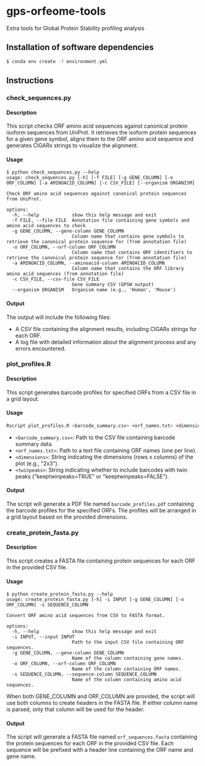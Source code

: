 # gps-orfeome-tools
Extra tools for Global Protein Stability profiling analysis

## Installation of software dependencies

```bash
$ conda env create -f environment.yml
```

## Instructions

### check_sequences.py

#### Description

This script checks ORF amino acid sequences against canonical protein isoform sequences from UniProt. It retrieves the isoform protein sequences for a given gene symbol, aligns them to the ORF amino acid sequence and generates CIGARx strings to visualize the alignment.

#### Usage

```console
$ python check_sequences.py --help
usage: check_sequences.py [-h] [-f FILE] [-g GENE_COLUMN] [-o ORF_COLUMN] [-a AMINOACID_COLUMN] [-c CSV_FILE] [--organism ORGANISM]

Check ORF amino acid sequences against canonical protein sequences from UniProt.

options:
  -h, --help            show this help message and exit
  -f FILE, --file FILE  Annotation file containing gene symbols and amino acid sequences to check
  -g GENE_COLUMN, --gene-column GENE_COLUMN
                        Column name that contains gene symbols to retrieve the canonical protein sequence for (from annotation file)
  -o ORF_COLUMN, --orf-column ORF_COLUMN
                        Column name that contains ORF identifiers to retrieve the canonical protein sequence for (from annotation file)
  -a AMINOACID_COLUMN, --aminoacid-column AMINOACID_COLUMN
                        Column name that contains the ORF library amino acid sequences (from annotation file)
  -c CSV_FILE, --csv-file CSV_FILE
                        Gene summary CSV (GPSW output)
  --organism ORGANISM   Organism name (e.g., 'Human', 'Mouse')
```

#### Output

The output will include the following files:
- A CSV file containing the alignment results, including CIGARx strings for each ORF.
- A log file with detailed information about the alignment process and any errors encountered.


### plot_profiles.R

#### Description

This script generates barcode profiles for specified ORFs from a CSV file in a grid layout.

#### Usage

```r
Rscript plot_profiles.R <barcode_summary.csv> <orf_names.txt> <dimensions> <twinpeaks>
```
- `<barcode_summary.csv>`: Path to the CSV file containing barcode summary data.
- `<orf_names.txt>`: Path to a text file containing ORF names (one per line).
- `<dimensions>`: String indicating the dimensions (rows x columns) of the plot (e.g., "2x3").
- `<twinpeaks>`: String indicating whether to include barcodes with twin peaks ("keeptwinpeaks=TRUE" or "keeptwinpeaks=FALSE").

#### Output

The script will generate a PDF file named `barcode_profiles.pdf` containing the barcode profiles for the specified ORFs. The profiles will be arranged in a grid layout based on the provided dimensions.

### create_protein_fasta.py

#### Description

This script creates a FASTA file containing protein sequences for each ORF in the provided CSV file. 

#### Usage

```console
$ python create_protein_fasta.py --help
usage: create_protein_fasta.py [-h] -i INPUT [-g GENE_COLUMN] [-o ORF_COLUMN] -s SEQUENCE_COLUMN

Convert ORF amino acid sequences from CSV to FASTA format.

options:
  -h, --help            show this help message and exit
  -i INPUT, --input INPUT
                        Path to the input CSV file containing ORF sequences.
  -g GENE_COLUMN, --gene-column GENE_COLUMN
                        Name of the column containing gene names.
  -o ORF_COLUMN, --orf-column ORF_COLUMN
                        Name of the column containing ORF names.
  -s SEQUENCE_COLUMN, --sequence-column SEQUENCE_COLUMN
                        Name of the column containing amino acid sequences.
```

When both GENE_COLUMN and ORF_COLUMN are provided, the script will use both columns to create headers in the FASTA file. If either column name is parsed, only that column will be used for the header.

#### Output

The script will generate a FASTA file named `orf_sequences.fasta` containing the protein sequences for each ORF in the provided CSV file. Each sequence will be prefixed with a header line containing the ORF name and gene name.